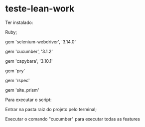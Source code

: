 # teste-lean-work

Ter instalado:

Ruby;

gem 'selenium-webdriver',        '3.14.0'

gem 'cucumber',                  '3.1.2'

gem 'capybara',                 '3.10.1'

gem 'pry'

gem 'rspec'

gem 'site_prism'

Para executar o script:

Entrar na pasta raiz do projeto pelo terminal;

Executar o comando "cucumber" para executar todas as features
